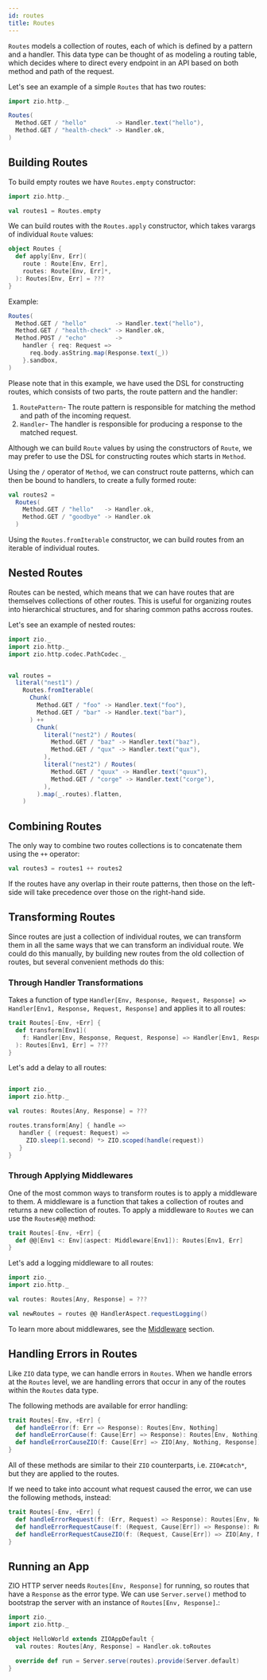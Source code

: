 ```yaml
---
id: routes
title: Routes
---
```


`Routes` models a collection of routes, each of which is defined by a pattern and a handler. This data type can be thought of as modeling a routing table, which decides where to direct every endpoint in an API based on both method and path of the request.

Let's see an example of a simple `Routes` that has two routes:

```scala mdoc:compile-only
import zio.http._

Routes(
  Method.GET / "hello"        -> Handler.text("hello"),
  Method.GET / "health-check" -> Handler.ok,
)
```

## Building Routes

To build empty routes we have `Routes.empty` constructor:

```scala mdoc:silent
import zio.http._ 

val routes1 = Routes.empty
```

We can build routes with the `Routes.apply` constructor, which takes varargs of individual `Route` values:

```scala
object Routes {
  def apply[Env, Err](
    route : Route[Env, Err],
    routes: Route[Env, Err]*,
  ): Routes[Env, Err] = ???
}
```

Example:

```scala mdoc:compile-only
Routes(
  Method.GET / "hello"        -> Handler.text("hello"),
  Method.GET / "health-check" -> Handler.ok,
  Method.POST / "echo"        ->
    handler { req: Request =>
      req.body.asString.map(Response.text(_))
    }.sandbox,
)
```

Please note that in this example, we have used the DSL for constructing routes, which consists of two parts, the route pattern and the handler:

1. `RoutePattern`- The route pattern is responsible for matching the method and path of the incoming request.
2. `Handler`- The handler is responsible for producing a response to the matched request.

Although we can build `Route` values by using the constructors of `Route`, we may prefer to use the DSL for constructing routes which starts in `Method`.

Using the `/` operator of `Method`, we can construct route patterns, which can then be bound to handlers, to create a fully formed route:

```scala mdoc:silent
val routes2 = 
  Routes(
    Method.GET / "hello"   -> Handler.ok,
    Method.GET / "goodbye" -> Handler.ok
  )
```

Using the `Routes.fromIterable` constructor, we can build routes from an iterable of individual routes.

## Nested Routes

Routes can be nested, which means that we can have routes that are themselves collections of other routes. This is useful for organizing routes into hierarchical structures, and for sharing common paths accross routes.

Let's see an example of nested routes:

```scala mdoc:compile-only
import zio._
import zio.http._
import zio.http.codec.PathCodec._


val routes = 
  literal("nest1") /
    Routes.fromIterable(
      Chunk(
        Method.GET / "foo" -> Handler.text("foo"),
        Method.GET / "bar" -> Handler.text("bar"),
      ) ++
        Chunk(
          literal("nest2") / Routes(
            Method.GET / "baz" -> Handler.text("baz"),
            Method.GET / "qux" -> Handler.text("qux"),
          ),
          literal("nest2") / Routes(
            Method.GET / "quux" -> Handler.text("quux"),
            Method.GET / "corge" -> Handler.text("corge"),
          ),
        ).map(_.routes).flatten,
    )
```

## Combining Routes

The only way to combine two routes collections is to concatenate them using the `++` operator:

```scala mdoc:silent
val routes3 = routes1 ++ routes2
```

If the routes have any overlap in their route patterns, then those on the left-side will take 
precedence over those on the right-hand side.

## Transforming Routes

Since routes are just a collection of individual routes, we can transform them in all the same ways that we can transform an individual route. We could do this manually, by building new routes from the old collection of routes, but several convenient methods do this:

### Through Handler Transformations

Takes a function of type `Handler[Env, Response, Request, Response] => Handler[Env1, Response, Request, Response]` and applies it to all routes:

```scala
trait Routes[-Env, +Err] {
  def transform[Env1](
    f: Handler[Env, Response, Request, Response] => Handler[Env1, Response, Request, Response],
  ): Routes[Env1, Err] = ???
}  
```

Let's add a delay to all routes:

```scala mdoc:reset
```

```scala mdoc:compile-only
import zio._
import zio.http._

val routes: Routes[Any, Response] = ???

routes.transform[Any] { handle =>
   handler { (request: Request) => 
     ZIO.sleep(1.second) *> ZIO.scoped(handle(request))
   }
}
```

### Through Applying Middlewares

One of the most common ways to transform routes is to apply a middleware to them. A middleware is a function that takes a collection of routes and returns a new collection of routes. To apply a middleware to `Routes` we can use the `Routes#@@` method:

```scala
trait Routes[-Env, +Err] {
  def @@[Env1 <: Env](aspect: Middleware[Env1]): Routes[Env1, Err]
}
```

Let's add a logging middleware to all routes:

```scala mdoc:compile-only
import zio._
import zio.http._

val routes: Routes[Any, Response] = ???

val newRoutes = routes @@ HandlerAspect.requestLogging()
```

To learn more about middlewares, see the [Middleware](../aop/middleware.md) section.

## Handling Errors in Routes

Like `ZIO` data type, we can handle errors in `Routes`. When we handle errors at the `Routes` level, we are handling errors that occur in any of the routes within the `Routes` data type.

The following methods are available for error handling:

```scala
trait Routes[-Env, +Err] {
  def handleError(f: Err => Response): Routes[Env, Nothing]
  def handleErrorCause(f: Cause[Err] => Response): Routes[Env, Nothing]
  def handleErrorCauseZIO(f: Cause[Err] => ZIO[Any, Nothing, Response]): Routes[Env, Nothing]
}
```

All of these methods are similar to their `ZIO` counterparts, i.e. `ZIO#catch*`, but they are applied to the routes.

If we need to take into account what request caused the error, we can use the following methods, instead:

```scala
trait Routes[-Env, +Err] {
  def handleErrorRequest(f: (Err, Request) => Response): Routes[Env, Nothing]
  def handleErrorRequestCause(f: (Request, Cause[Err]) => Response): Routes[Env, Nothing]
  def handleErrorRequestCauseZIO(f: (Request, Cause[Err]) => ZIO[Any, Nothing, Response]): Routes[Env, Nothing]
}
```

## Running an App

ZIO HTTP server needs `Routes[Env, Response]` for running, so routes that have a `Response` as the error type.
We can use `Server.serve()` method to bootstrap the server with an instance of `Routes[Env, Response]`.:

```scala mdoc:compile-only
import zio._
import zio.http._

object HelloWorld extends ZIOAppDefault {
  val routes: Routes[Any, Response] = Handler.ok.toRoutes

  override def run = Server.serve(routes).provide(Server.default)
} 
```
